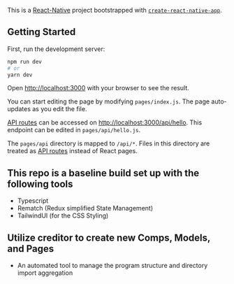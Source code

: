 This is a [React-Native](https://reactnative.dev/) project bootstrapped with [`create-react-native-app`](https://reactnative.dev/blog/2017/03/13/introducing-create-react-native-app).

## Getting Started

First, run the development server:

```bash
npm run dev
# or
yarn dev
```

Open [http://localhost:3000](http://localhost:3000) with your browser to see the result.

You can start editing the page by modifying `pages/index.js`. The page auto-updates as you edit the file.

[API routes](https://nextjs.org/docs/api-routes/introduction) can be accessed on [http://localhost:3000/api/hello](http://localhost:3000/api/hello). This endpoint can be edited in `pages/api/hello.js`.

The `pages/api` directory is mapped to `/api/*`. Files in this directory are treated as [API routes](https://nextjs.org/docs/api-routes/introduction) instead of React pages.

## This repo is a baseline build set up with the following tools
- Typescript
- Rematch (Redux simplified State Management)
- TailwindUI (for the CSS Styling)

## Utilize creditor to create new Comps, Models, and Pages
- An automated tool to manage the program structure and directory import aggregation
